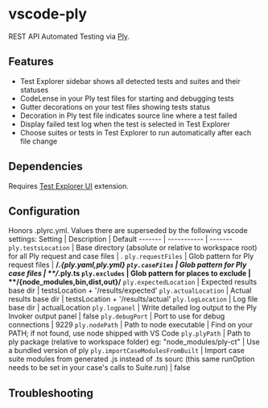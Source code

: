 # vscode-ply
REST API Automated Testing via [Ply](https://github.com/ply-ct/ply#readme).

## Features
  - Test Explorer sidebar shows all detected tests and suites and their statuses
  - CodeLense in your Ply test files for starting and debugging tests
  - Gutter decorations on your test files showing tests status
  - Decoration in Ply test file indicates source line where a test failed
  - Display failed test log when the test is selected in Test Explorer
  - Choose suites or tests in Test Explorer to run automatically after each file change

## Dependencies
Requires [Test Explorer UI](https://marketplace.visualstudio.com/items?itemName=hbenl.vscode-test-explorer) extension.

## Configuration
Honors .plyrc.yml.  Values there are superseded by the following vscode settings:
Setting | Description | Default
------- | ----------- | -------
`ply.testsLocation` | Base directory (absolute or relative to workspace root) for all Ply request and case files | .
`ply.requestFiles` | Glob pattern for Ply request files | **/*.{ply.yaml,ply.yml}
`ply.caseFiles` | Glob pattern for Ply case files | **/*.ply.ts
`ply.excludes` | Glob pattern for places to exclude | \**/{node_modules,bin,dist,out}/**
`ply.expectedLocation` | Expected results base dir | testsLocation + '/results/expected'
`ply.actualLocation` | Actual results base dir | testsLocation + '/results/actual'
`ply.logLocation` | Log file base dir | actualLocation
`ply.logpanel` | Write detailed log output to the Ply Invoker output panel | false
`ply.debugPort` | Port to use for debug connections | 9229
`ply.nodePath` | Path to node executable | Find on your PATH; if not found, use node shipped with VS Code
`ply.plyPath` | Path to ply package (relative to workspace folder) eg: "node_modules/ply-ct" | Use a bundled version of ply
`ply.importCaseModulesFromBuilt` | Import case suite modules from generated .js instead of .ts sourc (this same runOption needs to be set in your case's calls to Suite.run) | false

## Troubleshooting
